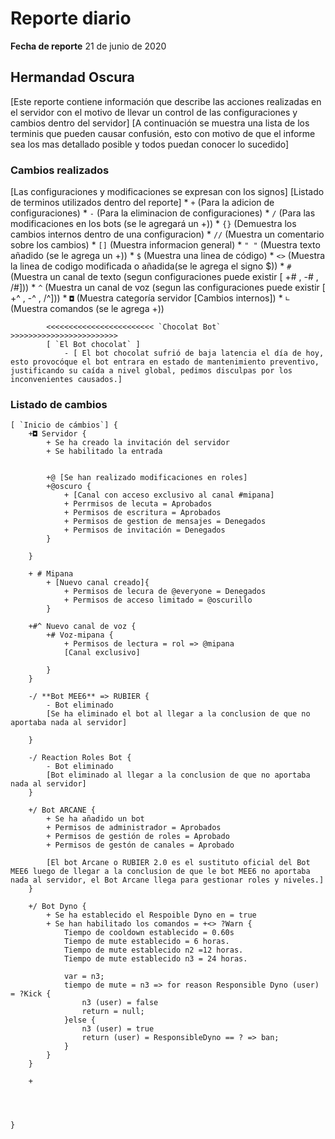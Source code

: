 # Reporte diario
**Fecha de reporte** 21 de junio de 2020

## Hermandad Oscura

[Este reporte contiene información que describe las acciones realizadas en el servidor con el motivo de llevar un control de las configuraciones y cambios dentro del servidor]
[A continuación se muestra una lista de los terminis que pueden causar confusión, esto con motivo de que el informe sea los mas detallado posible y todos puedan conocer lo sucedido]

### Cambios realizados

[Las configuraciones y modificaciones se expresan con los signos]
[Listado de terminos utilizados dentro del reporte]
            * `+` (Para la adicion de configuraciones)
            * `-` (Para la eliminacion de configuraciones)
            * `/` (Para las modificaciones en los bots (se le agregará un +))
            * `{}` (Demuestra los cambios internos dentro de una configuracion)
            * `//` (Muestra un comentario sobre los cambios)
            * `[]` (Muestra informacion general)
            * `" "` (Muestra texto añadido (se le agrega un +))
            * `$` (Muestra una linea de código)
            * `<>` (Muestra la linea de codigo modificada o añadida(se le agrega el signo $))
            * `#` (Muestra un canal de texto (segun configuraciones puede existir [ +# , -# , /#]))
            * `^` (Muestra un canal de voz (segun las configuraciones puede existir [ +^ , -^ , /^]))
            * `◘` (Muestra categoría servidor [Cambios internos])
            * `∟` (Muestra comandos (se le agrega +))


            <<<<<<<<<<<<<<<<<<<<<<<< `Chocolat Bot` >>>>>>>>>>>>>>>>>>>>>>>>
            [ `El Bot chocolat` ]
                - [ El bot chocolat sufrió de baja latencia el día de hoy, esto provocóque el bot entrara en estado de mantenimiento preventivo, justificando su caída a nivel global, pedimos disculpas por los inconvenientes causados.]

### Listado de cambios 

    [ `Inicio de cámbios`] {
        +◘ Servidor {
            + Se ha creado la invitación del servidor
            + Se habilitado la entrada 

            
            +@ [Se han realizado modificaciones en roles]
            +@oscuro {
                + [Canal con acceso exclusivo al canal #mipana]
                + Perrmisos de lecuta = Aprobados
                + Permisos de escritura = Aprobados
                + Permisos de gestion de mensajes = Denegados
                + Permisos de invitación = Denegados 
            }

        }

        + # Mipana
            + [Nuevo canal creado]{
                + Permisos de lecura de @everyone = Denegados
                + Permisos de acceso limitado = @oscurillo
            }

        +#^ Nuevo canal de voz {
            +# Voz-mipana {
                + Permisos de lectura = rol => @mipana
                [Canal exclusivo]
                 
            }
        }

        -/ **Bot MEE6** => RUBIER {
            - Bot eliminado
            [Se ha eliminado el bot al llegar a la conclusion de que no aportaba nada al servidor]

        }

        -/ Reaction Roles Bot {
            - Bot eliminado
            [Bot eliminado al llegar a la conclusion de que no aportaba nada al servidor]
        }

        +/ Bot ARCANE {
            + Se ha añadido un bot
            + Permisos de administrador = Aprobados
            + Permisos de gestión de roles = Aprobado
            + Permisos de gestón de canales = Aprobado

            [El bot Arcane o RUBIER 2.0 es el sustituto oficial del Bot MEE6 luego de llegar a la conclusion de que le bot MEE6 no aportaba nada al servidor, el Bot Arcane llega para gestionar roles y niveles.]
        }

        +/ Bot Dyno {
            + Se ha establecido el Respoible Dyno en = true
            + Se han habilitado los comandos = +<> ?Warn {
                Tiempo de cooldown establecido = 0.60s
                Tiempo de mute establecido = 6 horas.
                Tiempo de mute establecido n2 =12 horas.
                Tiempo de mute establecido n3 = 24 horas.
                
                var = n3;
                tiempo de mute = n3 => for reason Responsible Dyno (user) = ?Kick {
                    n3 (user) = false 
                    return = null;
                }else {
                    n3 (user) = true 
                    return (user) = ResponsibleDyno == ? => ban;
                }
            }
        }

        +




    }

